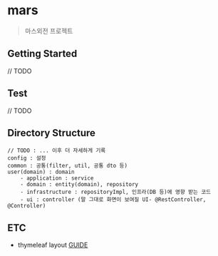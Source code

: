 # mars

> 마스외전 프로젝트

## Getting Started

// TODO 


## Test 

// TODO

## Directory Structure

```
// TODO : ... 이후 더 자세하게 기록
config : 설정
common : 공통(filter, util, 공통 dto 등)
user(domain) : domain 
    - application : service
    - domain : entity(domain), repository
    - infrastructure : repositoryImpl, 인프라(DB 등)에 영향 받는 코드
    - ui : controller (말 그대로 화면이 보여질 UI- @RestController, @Controller)

```

## ETC

- thymeleaf layout [GUIDE](https://bamdule.tistory.com/33)
  



